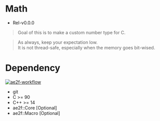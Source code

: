 # Math
- Rel-v0.0.0

> Goal of this is to make a custom number type for C.

> As always, keep your expectation low.  
> It is not thread-safe, especially when the memory goes bit-wised.

# Dependency
[![ae2f-workflow](https://github.com/ae2f/Math/actions/workflows/cmake-multi-platform.yml/badge.svg)](https://github.com/ae2f/Math/actions/workflows/cmake-multi-platform.yml)

- git
- C     >= 90
- C++   >= 14
- ae2f::Core    [Optional]
- ae2f::Macro   [Optional]
